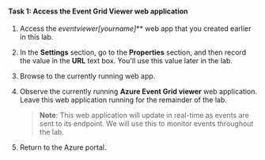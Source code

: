 #### Task 1: Access the Event Grid Viewer web application

1.  Access the **eventviewer*[yourname]*** web app that you created earlier in this lab.

1.  In the **Settings** section, go to the **Properties** section, and then record the value in the **URL** text box. You'll use this value later in the lab.

1.  Browse to the currently running web app.

1.  Observe the currently running **Azure Event Grid viewer** web application. Leave this web application running for the remainder of the lab.

    > **Note**: This web application will update in real-time as events are sent to its endpoint. We will use this to monitor events throughout the lab.

1.  Return to the Azure portal.